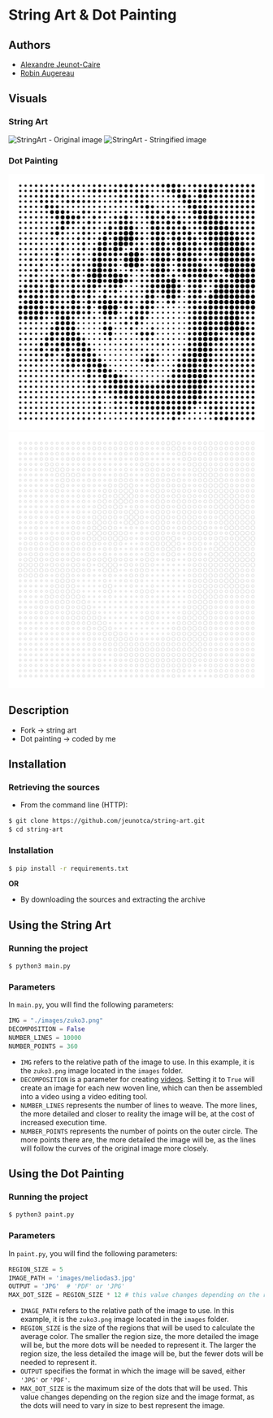 # String Art & Dot Painting

## Authors

- [Alexandre Jeunot-Caire](https://github.com/jeunotca)
- [Robin Augereau](https://github.com/newtondotcom)

## Visuals
### String Art
<picture>
<img src="images/twd2.jpg" alt="StringArt - Original image" style="margin: auto;"/>
</picture>
<picture>
<img src="images/twd2-string-art.png" alt="StringArt - Stringified image" style="margin: auto;"/>
</picture>

### Dot Painting
<picture>
<img src="images/meliodas3_filled_a5_centered.jpg" alt="Dotpainting uncolored" style="margin: auto;"/>
</picture>
<picture>
<img src="images/meliodas3_hollow_a5_centered.jpg" alt="Dotpainting colored" style="margin: auto;"/>
</picture>

## Description

- Fork -> string art
- Dot painting -> coded by me

## Installation

### Retrieving the sources

* From the command line (HTTP):
```bash
$ git clone https://github.com/jeunotca/string-art.git
$ cd string-art
```

### Installation

```bash
$ pip install -r requirements.txt
```

**OR**

* By downloading the sources and extracting the archive

## Using the String Art

### Running the project

```bash
$ python3 main.py
```

### Parameters

In `main.py`, you will find the following parameters:

```python
IMG = "./images/zuko3.png"
DECOMPOSITION = False
NUMBER_LINES = 10000
NUMBER_POINTS = 360
```

* `IMG` refers to the relative path of the image to use. In this example, it is the `zuko3.png` image located in the `images` folder.
* `DECOMPOSITION` is a parameter for creating [videos](https://www.youtube.com/watch?v=ZspIYyTzPG0). Setting it to `True` will create an image for each new woven line, which can then be assembled into a video using a video editing tool.
* `NUMBER_LINES` represents the number of lines to weave. The more lines, the more detailed and closer to reality the image will be, at the cost of increased execution time.
* `NUMBER_POINTS` represents the number of points on the outer circle. The more points there are, the more detailed the image will be, as the lines will follow the curves of the original image more closely.

## Using the Dot Painting

### Running the project

```bash
$ python3 paint.py
```

### Parameters

In `paint.py`, you will find the following parameters:

```python
REGION_SIZE = 5
IMAGE_PATH = 'images/meliodas3.jpg'
OUTPUT = 'JPG'  # 'PDF' or 'JPG'
MAX_DOT_SIZE = REGION_SIZE * 12 # this value changes depending on the region size and the image format
```

* `IMAGE_PATH` refers to the relative path of the image to use. In this example, it is the `zuko3.png` image located in the `images` folder.
* `REGION_SIZE` is the size of the regions that will be used to calculate the average color. The smaller the region size, the more detailed the image will be, but the more dots will be needed to represent it. The larger the region size, the less detailed the image will be, but the fewer dots will be needed to represent it.
* `OUTPUT` specifies the format in which the image will be saved, either `'JPG'` or `'PDF'`.
* `MAX_DOT_SIZE` is the maximum size of the dots that will be used. This value changes depending on the region size and the image format, as the dots will need to vary in size to best represent the image.
